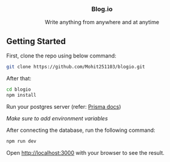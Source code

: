 <div align="center">
    <h3>Blog.io</h3>
    <p>Write anything from anywhere and at anytime</p>
</div>

## Getting Started

First, clone the repo using below command:
```bash
git clone https://github.com/Mohit251103/blogio.git
```

After that:
```bash
cd blogio
npm install
```

Run your postgres server (refer: [Prisma docs](https://www.prisma.io/docs/getting-started/setup-prisma/start-from-scratch/relational-databases-typescript-postgresql))

*Make sure to add environment variables*

After connecting the database, run the following command:
```bash
npm run dev
```

Open [http://localhost:3000](http://localhost:3000) with your browser to see the result.

